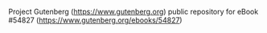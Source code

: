 Project Gutenberg (https://www.gutenberg.org) public repository for
eBook #54827 (https://www.gutenberg.org/ebooks/54827)
